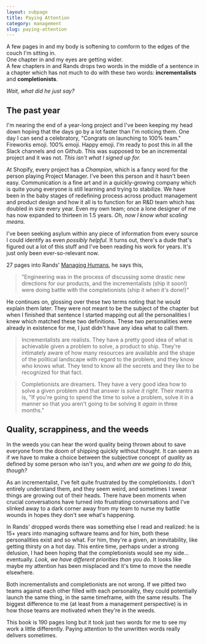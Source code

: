 ```yaml
---
layout: subpage
title: Paying Attention
category: management
slug: paying-attention
---
```

A few pages in and my body is softening to comform to the edges of the couch I'm sitting in.  
One chapter in and my eyes are getting wider.  
A few chapters in and Rands drops two words in the middle of a sentence in a chapter which has not much to do with these two words: **incrementalists** and **completionists**.

*Wait, what did he just say?*

## The past year

I'm nearing the end of a year-long project and I've been keeping my head down hoping that the days go by a lot faster than I'm noticing them. One day I can send a celebratory, "Congrats on launching to 100% team." Fireworks emoji. 100% emoji. Happy emoji. I'm ready to post this in all the Slack channels and on Github. This was supposed to be an incremental project and it was not. *This isn't what I signed up for.*

At Shopify, every project has a *Champion*, which is a fancy word for the person playing Project Manager. I've been this person and it hasn't been easy. Communication is a fine art and in a quickly-growing company which is quite young everyone is still learning and trying to stabilize. We have been in the baby stages of redefining process across product management and product design and how it all is to function for an R&D team which has doubled in size every year. Even my own team; once a lone designer of me has now expanded to thirteen in 1.5 years. *Oh, now I know what scaling means.*

I've been seeking asylum within any piece of information from every source I could identify as even *possibly helpful.* It turns out, there's a dude that's figured out a lot of this stuff and I've been reading his work for years. It's just only been ever-so-relevant now. 

27 pages into Rands' [Managing Humans](https://www.amazon.com/gp/product/159059844X/ref=as_li_tl?ie=UTF8&camp=1789&creative=9325&creativeASIN=159059844X&linkCode=as2&tag=heltraprodes-20&linkId=ccb552ed4c3ff956f66ade73039f02f8), he says this,

> "Engineering was in the process of discussing some drastic new directions for our products, and the incrementalists (ship it soon!) were doing battle with the completionists (ship it when it's done!)"

He continues on, glossing over these two terms noting that he would explain them later. They were not meant to be the subject of the chapter but when I finished that sentence I started mapping out all the personalities I knew which matched these two definitions. These two personalities were already in existence for me, I just didn't have any idea what to call them.

> Incrementalists are realists. They have a pretty good idea of what is achievable given a problem to solve, a product to ship. They're intimately aware of how many resources are available and the shape of the political landscape with regard to the problem, and they know who knows what. They tend to know all the secrets and they like to be recognized for that fact.

> Completionists are dreamers. They have a very good idea how to solve a given problem and that answer is _solve it right_. Their mantra is, "If you're going to spend the time to solve a problem, solve it in a manner so that you aren't going to be solving it _again_ in three months."

## Quality, scrappiness, and the weeds

In the weeds you can hear the word quality being thrown about to save everyone from the doom of shipping quickly without thought. It can seem as if we have to make a choice between the subjective concept of *quality* as defined by some person who isn't you, and *when are we going to do this, though?*

As an incrementalist, I've felt quite frustrated by the completionists. I don't entirely understand them, and they seem weird, and sometimes I swear things are growing out of their heads. There have been moments when crucial conversations have turned into frustrating conversations and I've slinked away to a dark corner away from my team to nurse my battle wounds in hopes they don't see what's happening.

In Rands' dropped words there was something else I read and realized: he is 15+ years into managing software teams and for him, both these personalities exist and so what. For him, they're a given, an inevitability, like getting thirsty on a hot day. This entire time, perhaps under a strong delusion, I had been hoping that the completionists would see my side... eventually. *Look, we have different priorities than you do.* It looks like maybe my attention has been misplaced and it's time to move the needle elsewhere.

Both incrementalists and completionists are not wrong. If we pitted two teams against each other filled with each personality, they could potentially launch the same thing, in the same timeframe, with the same results. The biggest difference to me (at least from a management perspective) is in how those teams are motivated when they're in the weeds. 

This book is 190 pages long but it took just two words for me to see my work a little differently. Paying attention to the unwritten words really delivers sometimes.
